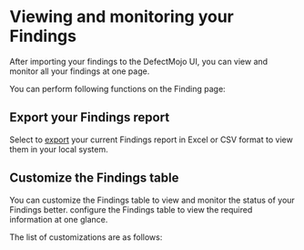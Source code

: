 # Viewing and monitoring your Findings

After importing your findings to the DefectMojo UI, you can view and monitor all your findings at one page.

You can perform following functions on the Finding page:


## Export your Findings report
Select  to [export](https://defectdojo.github.io/django-DefectDojo/integrations/exporting/) your current Findings report in Excel or CSV format to view them in your local system.


## Customize the Findings table

You can customize the Findings table to view and monitor the status of your Findings better. configure the Findings table to view the required information at one glance.
 
The list of customizations are as follows:
